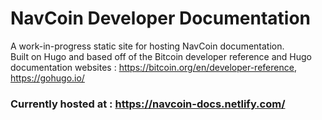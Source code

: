 # NavCoin Developer Documentation

A work-in-progress static site for hosting NavCoin documentation.  
Built on Hugo and based off of the Bitcoin developer reference and Hugo documentation websites : https://bitcoin.org/en/developer-reference, https://gohugo.io/  

### Currently hosted at : https://navcoin-docs.netlify.com/  
